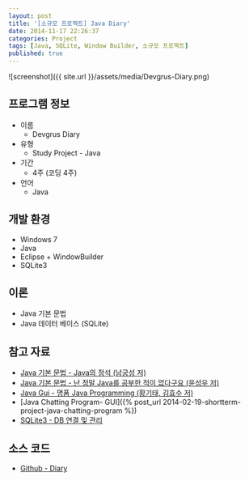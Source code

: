 ```yaml
---
layout: post
title: '[소규모 프로젝트] Java Diary'
date: 2014-11-17 22:26:37
categories: Project
tags: [Java, SQLite, Window Builder, 소규모 프로젝트]
published: true
---
```


![screenshot]({{ site.url }}/assets/media/Devgrus-Diary.png)

## 프로그램 정보

* 이름
	* Devgrus Diary
* 유형
	* Study Project - Java
* 기간
	* 4주 (코딩 4주)
* 언어
	* Java

## 개발 환경

* Windows 7
* Java
* Eclipse + WindowBuilder
* SQLite3

## 이론

* Java 기본 문법
* Java 데이터 베이스 (SQLite)

## 참고 자료

* [Java 기본 문법 - Java의 정석 (남궁성 저)](http://book.naver.com/bookdb/book_detail.nhn?bid=6232200)
* [Java 기본 문법 - 난 정말 Java를 공부한 적이 없다구요 (윤성우 저)](http://book.naver.com/bookdb/book_detail.nhn?bid=6056781)
* [Java Gui - 명품 Java Programming (황기태, 김효수 저)](http://book.naver.com/bookdb/book_detail.nhn?bid=7145227)
* [Java Chatting Program- GUI]({% post_url 2014-02-19-shortterm-project-java-chatting-program %})
* [SQLite3 - DB 연결 및 관리](https://bitbucket.org/xerial/sqlite-jdbc)

## 소스 코드

* [Github - Diary](https://github.com/egaoneko/Diary)




